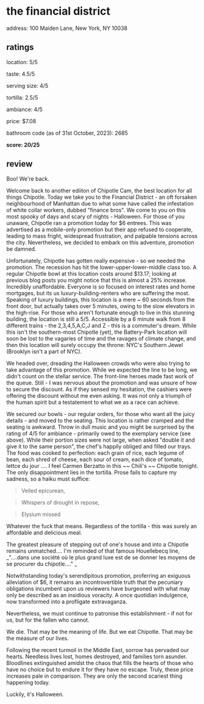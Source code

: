 # the financial district

address: 100 Maiden Lane, New York, NY 10038

## ratings
location: 5/5

taste: 4.5/5

serving size: 4/5

tortilla: 2.5/5

ambiance: 4/5

price: $7.08

bathroom code (as of 31st October, 2023): 2685

**score: 20/25**


## review

Boo! We're back.

Welcome back to another ediiton of Chipotle Cam, the best location for all things Chipotle. Today we take you to the Financial District - an oft forsaken neighbourhood of Manhattan due to what some have called the infestation of white collar workers, dubbed "finance bros". We come to you on this most spooky of days and scary of nights - Halloween. For those of you unaware, Chipotle ran a promotion today for $6 entrees. This was advertised as a mobile-only promotion but their app refused to cooperate, leading to mass fright, widespread frustration, and palpable tensions across the city. Nevertheless, we decided to embark on this adventure, promotion be damned. 

Unfortunately, Chipotle has gotten really expensive - so we needed the promotion. The recession has hit the lower-upper-lower-middle class too. A regular Chipotle bowl at this location costs around $13.17; looking at previous blog posts you might notice that this is almost a 25% increase. Incredibly unaffordable. Everyone is so focused on interest rates and home mortgages, but its us luxury-building-renters who are suffering the most. Speaking of luxury buildings, this location is a mere ~ 60 seconds from the front door, but actually takes over 5 minutes, owing to the slow elevators in the high-rise. For those who aren't fortunate enough to live in this stunning building, the location is still a 5/5. Accessible by a 6 minute walk from 8 different trains - the 2,3,4,5,A,C,J and Z - this is a commuter's dream. While this isn't the southern-most Chipotle (yet), the Battery-Park location will soon be lost to the vagaries of time and the ravages of climate change, and then this location will surely occupy the throne: NYC's Southern Jewel (Brooklyn isn't a part of NYC). 

We headed over, dreading the Halloween crowds who were also trying to take advantage of this promotion. While we expected the line to be long, we didn't count on the stellar service. The front-line heroes made fast work of the queue. Still - I was nervous about the promotion and was unsure of how to secure the discount. As if they sensed my hesitation, the cashiers were offering the discount without me even asking. It was not only a triumph of the human spirit but a testatement to what we as a race can achieve. 

We secured our bowls - our regular orders, for those who want all the juicy details - and moved to the seating. This location is rather cramped and the seating is awkward. Throw in dull music and you might be surprised by the rating of 4/5 for ambiance - primarily owed to the exemplary service (see above). While their portion sizes were not large, when asked "double it and give it to the same person", the chef's happily obliged and filled our trays. The food was cooked to perfection: each grain of rice, each legume of bean, each shred of cheese, each sour of cream, each dice of tomato, lettce du jour .... I feel Carmen Berzatto in this ~~ Chili's ~~ Chipotle tonight. The only disappointment lies in the tortilla. Prose fails to capture my sadness, so a haiku must suffice:

> Veiled epicurean,

> Whispers of drought in repose,

> Elysium missed

Whatever the fuck that means. Regardless of the tortilla - this was surely an affordable and delicious meal. 

The greatest pleasure of stepping out of one's house and into a Chipotle remains unmatched.... I'm reminded of that famous Houellebecq line, _"....dans une société où le plus grand luxe est de se donner les moyens de se procurer du chipotle...." _ 

Notwithstanding today's serendipitous promotion, proferring an exiguous alleviation of $6, it remains an incontrovertible truth that the pecuniary obligations incumbent upon us reviewers have burgeoned with what may only be described as an insidious voracity. A once quotidian indulgence, now transformed into a profligate extravaganza. 

Nevertheless, we must continue to patronise this establishment - if not for us, but for the fallen who cannot. 

We die. That may be the meaning of life. But we eat Chipotle. That may be the measure of our lives. 

Following the recent turmoil in the Middle East, sorrow has pervaded our hearts. Needless lives lost, homes destroyed, and families torn asunder. Bloodlines extinguished amidst the chaos that fills the hearts of those who have no choice but to endure it for they have no escape. Truly, these price increases pale in comparison. They are only the second scariest thing happening today. 

Luckily, it's Halloween. 
